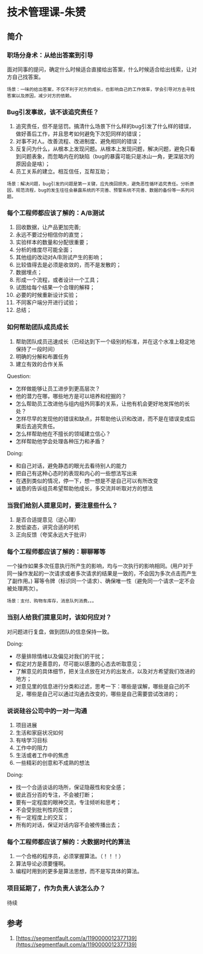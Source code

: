 # 技术管理课-朱赟

## 简介

### 职场分身术：从给出答案到引导

面对同事的提问，确定什么时候适合直接给出答案，什么时候适合给出线索，让对方自己找答案。

```
场景：一味的给出答案，不仅不利于对方的成长，也影响自己的工作效率，学会引导对方去寻找答案以及原因，减少对方的依赖。
```

### Bug引发事故，该不该追究责任？

1. 追究责任，但不是惩罚。搞清什么场景下什么样的bug引发了什么样的错误，做好善后工作，并且思考如何避免下次犯同样的错误；
2. 对事不对人。改善流程、改进制度、避免相同的错误；
3. 反复问为什么，从根本上发现问题。从根本上发现问题，解决问题，避免只看到问题表象，而忽略内在的缺陷（bug的暴露可能只是冰山一角，更深层次的原因会是啥）；
4. 员工关系的建立。相互信任，互帮互助；

```
场景：解决问题，bug引发的问题是第一关键，应先挽回损失，避免恶性循环追究责任。分析原因，规范流程，bug的发生往往会暴露系统的不完善、预警系统不完善、数据的备份等一系列问题。
```

### 每个工程师都应该了解的：A/B测试

1. 回收数据，让产品更加完善;
2. 永远不要过分相信你的直觉；
3. 实验样本的数量和分配很重要；
4. 分析的维度尽可能全面；
5. 其他组的改动对A/B测试产生的影响；
6. 比较值得去是必须是收敛的，而不是发散的；
7. 数据埋点；
8. 形成一个流程，或者设计一个工具；
9. 试图给每个结果一个合理的解释；
10. 必要的时候重新设计实验；
11. 不同客户端分开进行试验；
12. 总结；

### 如何帮助团队成员成长

1. 帮助团队成员迅速成长（已经达到下一个级别的标准，并在这个水准上稳定地保持了一段时间）
2. 明确的分解和布置任务
3. 建立有效的合作关系

Question:
* 怎样做能够让员工进步到更高层次？
* 他的潜力在哪，哪些地方是可以培养和挖掘的？
* 怎么帮助员工改进他与组内组外同事的关系，让他有机会更好地发挥他的长处？
* 怎样尽早的发现他的错误和缺点，并帮助他认识和改进，而不是在错误变成后果后去追究责任。
* 怎么样帮助他在不擅长的领域建立信心？
* 怎样帮助他学会处理各种压力和矛盾？

Doing:
*  和自己对话，避免静态的眼光去看待别人的能力
* 把自己有这种心态时的表现和内心的一些想法写出来
* 在遇到类似的情况，停一下，想一想是不是自己可以有所改变
* 诚恳的告诉组员希望帮助他成长，多交流并听取对方的想法

### 当我们给别人提意见时，要注意些什么？

1. 是否合适提意见（逆心理）
2. 放低姿态，讲究合适的时机
3. 正向反馈（夸奖永远大于批评）

### 每个工程师都应该了解的：聊聊幂等

一个操作如果多次任意执行所产生的影响，均与一次执行的影响相同。(用户对于同一操作发起的一次请求或者多次请求的结果是一致的，不会因为多次点击而产生了副作用。)
幂等令牌（标识同一个请求）、确保唯一性（避免同一个请求一定不会被处理两次）。

```
场景：支付、购物车库存，消息队列消费。。。
```

### 当别人给我们提意见时，该如何应对？

对问题进行复盘，做到团队的信息保持一致。

Doing:
* 尽量排除情绪以及偏见对我们的干扰；
* 假定对方是善意的，尽可能以感激的心态去听取意见；
* 了解意见的具体细节，把关注点放在对方的出发点，以及对方希望我们改进的地方；
* 对意见里的信息进行分类和过滤，思考一下：哪些是误解，哪些是自己的不足，哪些是自己可以通过沟通去改变的，哪些是自己需要尝试改进的；

### 说说硅谷公司中的一对一沟通

1. 项目进展
2. 生活和家庭状况如何
3. 有啥学习目标
4. 工作中的阻力
5. 生活或者工作中的焦虑
6. 一些精彩的创意和不成熟的想法

Doing:
* 找一个合适谈话的场所，保证隐蔽性和安全感；
* 彼此百分百的专注，不会被打断；
* 要有一定程度的眼神交流，专注倾听和思考；
* 不会受到批判性的反馈；
* 有一定程度上的交互；
* 所有的对话，保证对话内容不会被传播出去；

### 每个工程师都应该了解的：大数据时代的算法

1. 一个合格的程序员，必须掌握算法。（！！！）
2. 算法导论必须要懂啊。
3. 编程时用到的更多是算法思想，而不是写具体的算法。

### 项目延期了，作为负责人该怎么办？

待续



## 参考
1. [https://segmentfault.com/a/1190000012377139](https://segmentfault.com/a/1190000012377139)


